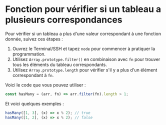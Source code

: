 # Fonction pour vérifier si un tableau a plusieurs correspondances

Pour vérifier si un tableau a plus d'une valeur correspondant à une fonction donnée, suivez ces étapes :

1. Ouvrez le Terminal/SSH et tapez `node` pour commencer à pratiquer la programmation.
2. Utilisez `Array.prototype.filter()` en combinaison avec `fn` pour trouver tous les éléments du tableau correspondants.
3. Utilisez `Array.prototype.length` pour vérifier s'il y a plus d'un élément correspondant à `fn`.

Voici le code que vous pouvez utiliser :

```js
const hasMany = (arr, fn) => arr.filter(fn).length > 1;
```

Et voici quelques exemples :

```js
hasMany([1, 3], (x) => x % 2); // true
hasMany([1, 2], (x) => x % 2); // false
```
